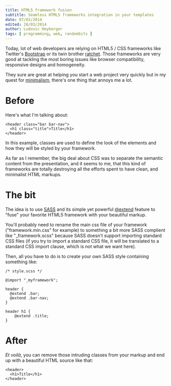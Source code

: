 ```yaml
---
title: HTML5 framework fusion
subtitle: Seamless HTML5 frameworks integration in your templates
date: 07/03/2014
edited: 10/03/2014
author: Ludovic Heyberger
tags: [ programming, web, randombits ]
---
```


Today, lot of web developers are relying on HTML5 / CSS frameworks like Twitter's [Bootstrap](http://getbootstrap.com) or its twin brother [ratchet](http://goratchet.com). Those frameworks are very good at tackling the most boring issues like browser compatibility, responsive designs and homogeneity.

They sure are great at helping you start a web project very quickly but in my quest for [minimalism](./minimalism.html), there's one thing that annoys me a lot.

# Before

Here's what I'm talking about:

	<header class="bar bar-nav">
	  <h1 class="title">Title</h1>
	</header>

In this example, classes are used to define the look of the elements and how they will be styled by your framework.

As far as I remember, the big deal about CSS was to separate the semantic content from the presentation, and it seems to me, that this kind of frameworks are totally destroying all the efforts spent to have clean, and minimalist HTML markups.

# The bit

The idea is to use [SASS](http://sass-lang.com) and its simple yet powerful [@extend](http://sass-lang.com/guide) feature to "fuse" your favorite HTML5 framework with your beautiful markup.

You'll probably need to rename the main css file of your framework ("framework.min.css" for example) to something a bit more SASS complient like "_framework.scss" because SASS doesn't support importing standard CSS files (if you try to import a standard CSS file, it will be translated to a standard CSS import clause, which is not what we want here).

Then, all you have to do is to create your own SASS style containing something like:

	/* style.scss */

	@import "_myframework";

	header {
	  @extend .bar;
	  @extend .bar-nav;
	}

	header h1 {
		@extend .title;
	}

# After

_Et voilà_, you can remove those intruding classes from your markup and end up with a beautiful HTML source like that:

	<header>
	  <h1>Title</h1>
	</header>
